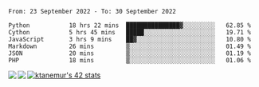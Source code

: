 <!--START_SECTION:waka-->

```text
From: 23 September 2022 - To: 30 September 2022

Python           18 hrs 22 mins  ███████████████▓░░░░░░░░░   62.85 %
Cython           5 hrs 45 mins   █████░░░░░░░░░░░░░░░░░░░░   19.71 %
JavaScript       3 hrs 9 mins    ██▓░░░░░░░░░░░░░░░░░░░░░░   10.80 %
Markdown         26 mins         ▒░░░░░░░░░░░░░░░░░░░░░░░░   01.49 %
JSON             20 mins         ▒░░░░░░░░░░░░░░░░░░░░░░░░   01.19 %
PHP              18 mins         ▒░░░░░░░░░░░░░░░░░░░░░░░░   01.06 %
```

<!--END_SECTION:waka-->
<a href="https://github.com/anuraghazra/github-readme-stats">
  <img align="left" src="https://github-readme-stats.vercel.app/api?username=Tanesan&count_private=true&show_icons=true" />
<img align="left" src="https://github-readme-stats.vercel.app/api/top-langs/?username=Tanesan" />
</a>

[![ktanemur's 42 stats](https://badge42.vercel.app/api/v2/cl1wslf6s002109l771rng2w8/stats?cursusId=21&coalitionId=62)](https://github.com/JaeSeoKim/badge42)
